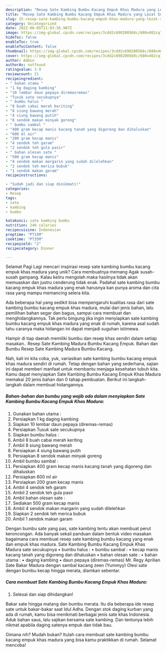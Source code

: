 ```yaml
---
description: "Resep Sate Kambing Bumbu Kacang Empuk Khas Madura yang Lezat Sekali, Lezat"
title: "Resep Sate Kambing Bumbu Kacang Empuk Khas Madura yang Lezat Sekali, Lezat"
slug: 25-resep-sate-kambing-bumbu-kacang-empuk-khas-madura-yang-lezat-sekali-lezat
category: Uncategorized
date: 2022-06-05T21:03:56.907Z
image: https://img-global.cpcdn.com/recipes/3cdd2c698200568c/680x482cq70/sate-kambing-bumbu-kacang-empuk-khas-madura-foto-resep-utama.jpg
hideToc: false
enableToc: true
enableTocContent: false
thumbnail: https://img-global.cpcdn.com/recipes/3cdd2c698200568c/680x482cq70/sate-kambing-bumbu-kacang-empuk-khas-madura-foto-resep-utama.jpg
cover: https://img-global.cpcdn.com/recipes/3cdd2c698200568c/680x482cq70/sate-kambing-bumbu-kacang-empuk-khas-madura-foto-resep-utama.jpg
author: Admin
authorAv: notfound
ratingvalue: 3.9
reviewcount: 21
recipeingredient:
- " bahan utama "
- "1 kg daging kambing"
- "10 lembar daun pepaya diremasremas"
- "Tusuk sate secukupnya"
- " bumbu halus "
- "8 buah cabai merah keriting"
- "8 siung bawang merah"
- "4 siung bawang putih"
- "8 sendok makan minyak goreng"
- " bumbu sambal "
- "400 gram kecap manis kacang tanah yang digoreng dan dihaluskan"
- "600 ml air"
- "200 gram kecap manis"
- "4 sendok teh garam"
- "2 sendok teh gula pasir"
- " bahan olesan sate "
- "500 gram kecap manis"
- "4 sendok makan margarin yang sudah dilelehkan"
- "2 sendok teh merica bubuk"
- "1 sendok makan garam"
recipeinstructions:

- "Sudah jadi dan siap dinikmati!"
categories:
- Resep
tags:
- sate
- kambing
- bumbu

katakunci: sate kambing bumbu 
nutrition: 240 calories
recipecuisine: Indonesian
preptime: "PT15M"
cooktime: "PT35M"
recipeyield: "2"
recipecategory: Dinner

---
```



Selamat Pagi Lagi mencari inspirasi resep sate kambing bumbu kacang empuk khas madura yang unik? Cara membuatnya memang Agak susah-susah gampang. Kalau keliru mengolah maka hasilnya tidak akan memuaskan dan justru cenderung tidak enak. Padahal sate kambing bumbu kacang empuk khas madura yang enak harusnya kan punya aroma dan cita rasa yang mampu memancing selera kita.


Ada beberapa hal yang sedikit bisa mempengaruhi kualitas rasa dari sate kambing bumbu kacang empuk khas madura, mulai dari jenis bahan, lalu pemilihan bahan segar dan bagus, sampai cara membuat dan menghidangkannya. Tak perlu bingung jika ingin menyiapkan sate kambing bumbu kacang empuk khas madura yang enak di rumah, karena asal sudah tahu caranya maka hidangan ini dapat menjadi suguhan istimewa.

Hampir di tiap daerah memiliki bumbu dan resep khas sendiri dalam setiap masakan.. Resep Sate Kambing Madura Bumbu Kacang Empuk. Bahan dan Bumbu Resep Sate Kambing Madura Bumbu Kacang.


Nah, kali ini kita coba, yuk, variasikan sate kambing bumbu kacang empuk khas madura sendiri di rumah. Tetap dengan bahan yang sederhana, sajian ini dapat memberi manfaat untuk membantu menjaga kesehatan tubuh kita. Kamu dapat menyiapkan Sate Kambing Bumbu Kacang Empuk Khas Madura memakai 20 jenis bahan dan 0 tahap pembuatan. Berikut ini langkah-langkah dalam membuat hidangannya.

<!--inarticleads1-->

##### Bahan-bahan dan bumbu yang wajib ada dalam menyiapkan Sate Kambing Bumbu Kacang Empuk Khas Madura:

1. Gunakan  bahan utama :
1. Persiapkan 1 kg daging kambing
1. Siapkan 10 lembar daun pepaya (diremas-remas)
1. Persiapkan Tusuk sate secukupnya
1. Siapkan  bumbu halus :
1. Ambil 8 buah cabai merah keriting
1. Ambil 8 siung bawang merah
1. Persiapkan 4 siung bawang putih
1. Persiapkan 8 sendok makan minyak goreng
1. Ambil  bumbu sambal :
1. Persiapkan 400 gram kecap manis kacang tanah yang digoreng dan dihaluskan
1. Persiapkan 600 ml air
1. Persiapkan 200 gram kecap manis
1. Ambil 4 sendok teh garam
1. Ambil 2 sendok teh gula pasir
1. Ambil  bahan olesan sate :
1. Sediakan 500 gram kecap manis
1. Ambil 4 sendok makan margarin yang sudah dilelehkan
1. Siapkan 2 sendok teh merica bubuk
1. Ambil 1 sendok makan garam


Dengan bumbu sate yang pas, sate kambing tentu akan membuat perut keroncongan. Ada banyak sekali panduan dalam bentuk video masakan bagaimana cara membuat resep sate kambing bumbu kacang yang enak dan empuk khas madura. Sate Kambing Bumbu Kacang Empuk Khas Madura sate secukupnya • bumbu halus : • bumbu sambal : • kecap manis kacang tanah yang digoreng dan dihaluskan • bahan olesan sate : • bahan utama : • daging kambing • daun pepaya (diremas-remas) Mr. Regy Aprilian Sate Bakar Madura dengan sambal kacang zeen (Yummyy) Olesi sate dengan bumbu kecap hingga merata, diamkan sebentar. 

<!--inarticleads2-->

##### Cara membuat Sate Kambing Bumbu Kacang Empuk Khas Madura:


1. Selesai dan siap dihidangkan!

Bakar sate hingga matang dan bumbu merata. Itu dia beberapa ide resep sate untuk bakar-bakar saat Idul Adha. Dengan stok daging kurban yang ada di rumah, kamu bisa menikmati berbagai jenis sate khas Indonesia. Aduk bahan saus, lalu sajikan bersama sate kambing. Dan tentunya lebih nikmat apabila daging satenya empuk dan tidak bau. 

Gimana nih? Mudah bukan? Itulah cara membuat sate kambing bumbu kacang empuk khas madura yang bisa kamu praktikkan di rumah. Selamat mencoba!
